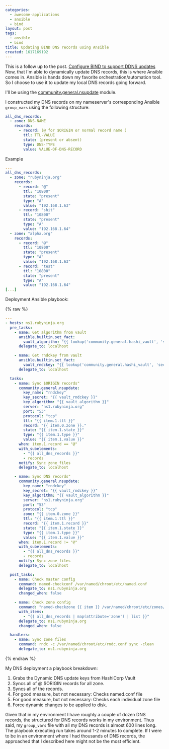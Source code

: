 ```yaml
---
categories:
  - awesome-applications
  - ansible
  - bind
layout: post
tags:
  - ansible
  - bind
title: Updating BIND DNS records using Ansible
created: 1617169192
---
```

This is a follow up to the post. <a href="https://www.rubysecurity.org/Configure-BIND-to-support-DDNS-updates" target="_blank">Configure BIND to support DDNS updates
</a> Now, that I'm able to dynamically update DNS records, this is where Ansible comes in. Ansible is hands down my favorite orchestration/automation tool. So I choose to use it to update my local DNS records going forward.

I'll be using the <a href="https://docs.ansible.com/ansible/latest/collections/community/general/nsupdate_module.html" target="_blank">community.general.nsupdate</a> module.

I constructed my DNS records on my nameserver's corresponding Ansible `group_vars` using the following structure:

```yaml
all_dns_records:
  - zone: DNS-NAME
    records:
      - record: (@ for $ORIGIN or normal record name )
        ttl: TTL-VALUE
        state: (present or absent)
        type: DNS-TYPE
        value: VALUE-OF-DNS-RECORD
```

Example

```yaml
---
all_dns_records:
  - zone: "rubyninja.org"
    records:
      - record: "@"
        ttl: "10800"
        state: "present"
        type: "A"
        value: "192.168.1.63"
      - record: "shit"
        ttl: "10800"
        state: "present"
        type: "A"
        value: "192.168.1.64"
  - zone: "alpha.org"
    records:
      - record: "@"
        ttl: "10800"
        state: "present"
        type: "A"
        value: "192.168.1.63"
      - record: "test"
        ttl: "10800"
        state: "present"
        type: "A"
        value: "192.168.1.64"
[...]
```

Deployment Ansible playbook:

{% raw %}

```yaml
---
- hosts: ns1.rubyninja.org
  pre_tasks:
    - name: Get algorithm from vault
      ansible.builtin.set_fact:
        vault_algorithm: "{{ lookup('community.general.hashi_vault', 'secret/systems/bind:algorithm') }}"
      delegate_to: localhost

    - name: Get rndckey from vault
      ansible.builtin.set_fact:
        vault_rndckey: "{{ lookup('community.general.hashi_vault', 'secret/systems/bind:rndckey') }}"
      delegate_to: localhost

  tasks:
    - name: Sync $ORIGIN records"
      community.general.nsupdate:
        key_name: "rndckey"
        key_secret: "{{ vault_rndckey }}"
        key_algorithm: "{{ vault_algorithm }}"
        server: "ns1.rubyninja.org"
        port: "53"
        protocol: "tcp"
        ttl: "{{ item.1.ttl }}"
        record: "{{ item.0.zone }}."
        state: "{{ item.1.state }}"
        type: "{{ item.1.type }}"
        value: "{{ item.1.value }}"
      when: item.1.record == "@"
      with_subelements:
        - "{{ all_dns_records }}"
        - records
      notify: Sync zone files
      delegate_to: localhost

    - name: Sync DNS records"
      community.general.nsupdate:
        key_name: "rndckey"
        key_secret: "{{ vault_rndckey }}"
        key_algorithm: "{{ vault_algorithm }}"
        server: "ns1.rubyninja.org"
        port: "53"
        protocol: "tcp"
        zone: "{{ item.0.zone }}"
        ttl: "{{ item.1.ttl }}"
        record: "{{ item.1.record }}"
        state: "{{ item.1.state }}"
        type: "{{ item.1.type }}"
        value: "{{ item.1.value }}"
      when: item.1.record != "@"
      with_subelements:
        - "{{ all_dns_records }}"
        - records
      notify: Sync zone files
      delegate_to: localhost

  post_tasks:
    - name: Check master config
      command: named-checkconf /var/named/chroot/etc/named.conf
      delegate_to: ns1.rubyninja.org
      changed_when: false

    - name: Check zone config
      command: "named-checkzone {{ item }} /var/named/chroot/etc/zones/db.{{ item }}"
      with_items:
        - "{{ all_dns_records | map(attribute='zone') | list }}"
      delegate_to: ns1.rubyninja.org
      changed_when: false

  handlers:
    - name: Sync zone files
      command: rndc -c /var/named/chroot/etc/rndc.conf sync -clean
      delegate_to: ns1.rubyninja.org
```

{% endraw %}

My DNS deployment a playbook breakdown:

1. Grabs the Dynamic DNS update keys from HashiCorp Vault
2. Syncs all of @ $ORIGIN records for all zone.
3. Syncs all of the records.
4. For good measure, but not necessary: Checks named.conf file
5. For good measure, but not necessary: Checks each individual zone file
6. Force dynamic changes to be applied to disk.

Given that in my environment I have roughly a couple of dozen DNS records, the structured for DNS records works in my environment. Thus said, my `group_vars` file with all my DNS records is almost 600 lines long. The playbook executing run takes around 1-2 minutes to complete. If I were to be in an environment where I had thousands of DNS records, the approached that I described here might not be the most efficient.
